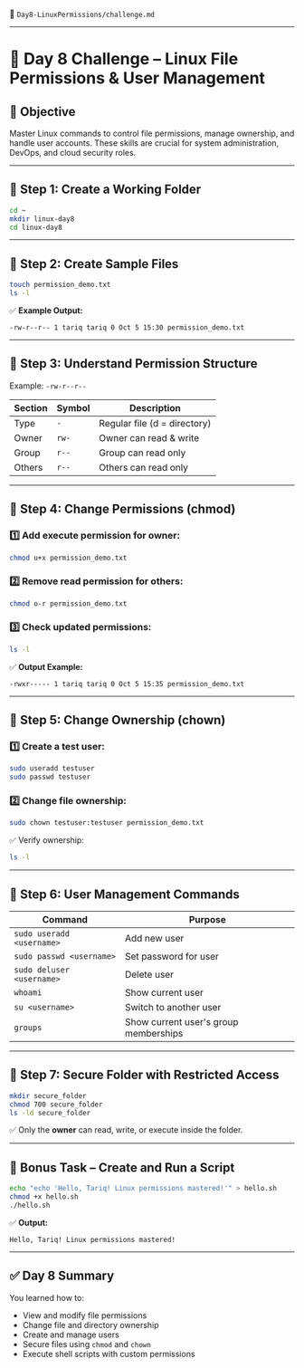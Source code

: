 📄 `Day8-LinuxPermissions/challenge.md`

---

# 🧠 Day 8 Challenge – Linux File Permissions & User Management

## 🎯 **Objective**

Master Linux commands to control file permissions, manage ownership, and handle user accounts.
These skills are crucial for system administration, DevOps, and cloud security roles.

---

## 📘 **Step 1: Create a Working Folder**

```bash
cd ~
mkdir linux-day8
cd linux-day8
```

---

## 📘 **Step 2: Create Sample Files**

```bash
touch permission_demo.txt
ls -l
```

✅ **Example Output:**

```
-rw-r--r-- 1 tariq tariq 0 Oct 5 15:30 permission_demo.txt
```

---

## 📘 **Step 3: Understand Permission Structure**

Example:
`-rw-r--r--`

| Section | Symbol | Description                  |
| ------- | ------ | ---------------------------- |
| Type    | `-`    | Regular file (d = directory) |
| Owner   | `rw-`  | Owner can read & write       |
| Group   | `r--`  | Group can read only          |
| Others  | `r--`  | Others can read only         |

---

## 📘 **Step 4: Change Permissions (chmod)**

### 1️⃣ Add execute permission for owner:

```bash
chmod u+x permission_demo.txt
```

### 2️⃣ Remove read permission for others:

```bash
chmod o-r permission_demo.txt
```

### 3️⃣ Check updated permissions:

```bash
ls -l
```

✅ **Output Example:**

```
-rwxr----- 1 tariq tariq 0 Oct 5 15:35 permission_demo.txt
```

---

## 📘 **Step 5: Change Ownership (chown)**

### 1️⃣ Create a test user:

```bash
sudo useradd testuser
sudo passwd testuser
```

### 2️⃣ Change file ownership:

```bash
sudo chown testuser:testuser permission_demo.txt
```

✅ Verify ownership:

```bash
ls -l
```

---

## 📘 **Step 6: User Management Commands**

| Command                   | Purpose                               |
| ------------------------- | ------------------------------------- |
| `sudo useradd <username>` | Add new user                          |
| `sudo passwd <username>`  | Set password for user                 |
| `sudo deluser <username>` | Delete user                           |
| `whoami`                  | Show current user                     |
| `su <username>`           | Switch to another user                |
| `groups`                  | Show current user's group memberships |

---

## 📘 **Step 7: Secure Folder with Restricted Access**

```bash
mkdir secure_folder
chmod 700 secure_folder
ls -ld secure_folder
```

✅ Only the **owner** can read, write, or execute inside the folder.

---

## 🧠 **Bonus Task – Create and Run a Script**

```bash
echo "echo 'Hello, Tariq! Linux permissions mastered!'" > hello.sh
chmod +x hello.sh
./hello.sh
```

✅ **Output:**

```
Hello, Tariq! Linux permissions mastered!
```

---

## ✅ **Day 8 Summary**

You learned how to:

* View and modify file permissions
* Change file and directory ownership
* Create and manage users
* Secure files using `chmod` and `chown`
* Execute shell scripts with custom permissions
